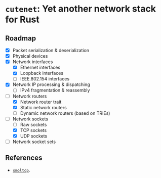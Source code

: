 # `cutenet`: Yet another network stack for Rust

## Roadmap

- [x] Packet serialization & deserialization
- [x] Physical devices
- [x] Network interfaces
  - [x] Ethernet interfaces
  - [x] Loopback interfaces
  - [ ] IEEE.802.154 interfaces
- [x] Network IP processing & dispatching
  - [ ] IPv4 fragmentation & reassembly
- [ ] Network routers
  - [x] Network router trait
  - [x] Static network routers
  - [ ] Dynamic network routers (based on TRIEs)
- [ ] Network sockets
  - [ ] Raw sockets
  - [x] TCP sockets
  - [x] UDP sockets
- [ ] Network socket sets

## References

- [`smoltcp`](https://github.com/smoltcp-rs/smoltcp).